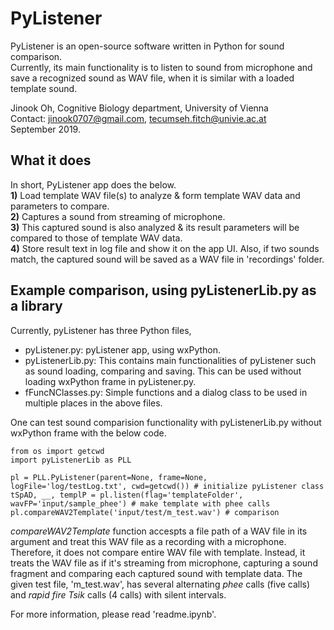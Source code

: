 # PyListener

PyListener is an open-source software written in Python for sound comparison.<br>
Currently, its main functionality is to listen to sound from microphone and save a recognized sound as WAV file, when it is similar with a loaded template sound.

Jinook Oh, Cognitive Biology department, University of Vienna<br>
Contact: jinook0707@gmail.com, tecumseh.fitch@univie.ac.at<br>
September 2019.


## What it does

In short, PyListener app does the below.<br>
**1)** Load template WAV file(s) to analyze & form template WAV data and parameters to compare.<br>
**2)** Captures a sound from streaming of microphone.<br>
**3)** This captured sound is also analyzed & its result parameters will be compared to those of template WAV data.<br>
**4)** Store result text in log file and show it on the app UI. Also, if two sounds match, the captured sound will be saved as a WAV file in 'recordings' folder.

## Example comparison, using pyListenerLib.py as a library

Currently, pyListener has three Python files, 

- pyListener.py: pyListener app, using wxPython.
- pyListenerLib.py: This contains main functionalities of pyListener such as sound loading, comparing and saving. This can be used without loading wxPython frame in pyListener.py.
- fFuncNClasses.py: Simple functions and a dialog class to be used in multiple places in the above files.

One can test sound comparision functionality with pyListenerLib.py without wxPython frame with the below code.

```
from os import getcwd
import pyListenerLib as PLL

pl = PLL.PyListener(parent=None, frame=None, logFile='log/testLog.txt', cwd=getcwd()) # initialize pyListener class
tSpAD, __, templP = pl.listen(flag='templateFolder', wavFP='input/sample_phee') # make template with phee calls
pl.compareWAV2Template('input/test/m_test.wav') # comparison
```

*compareWAV2Template* function accespts a file path of a WAV file in its argument and treat this WAV file as a recording with a microphone. Therefore, it does not compare entire WAV file with template. Instead, it treats the WAV file as if it's streaming from microphone, capturing a sound fragment and comparing each captured sound with template data.
The given test file, 'm_test.wav', has several alternating *phee* calls (five calls) and *rapid fire Tsik* calls (4 calls) with silent intervals.


For more information, please read 'readme.ipynb'.
